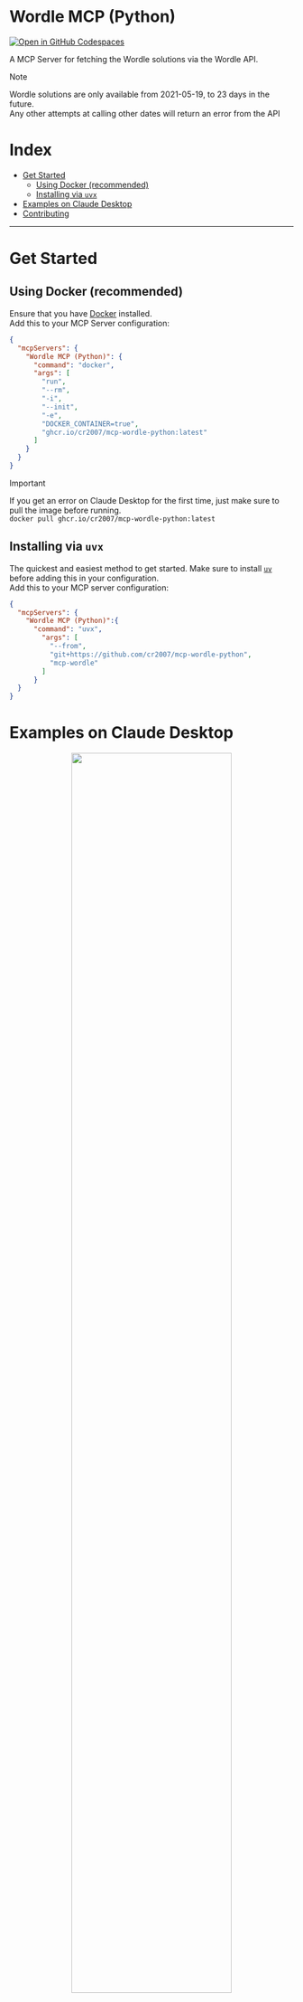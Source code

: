<!-- omit from toc -->
# Wordle MCP (Python)

[![Open in GitHub Codespaces](https://github.com/codespaces/badge.svg)](https://codespaces.new/cr2007/mcp-wordle-python)

A MCP Server for fetching the Wordle solutions via the Wordle API.

> [!NOTE]
> Wordle solutions are only available from 2021-05-19, to 23 days in the future.<br>
> Any other attempts at calling other dates will return an error from the API

<!-- omit from toc -->
# Index
- [Get Started](#get-started)
  - [Using Docker (recommended)](#using-docker-recommended)
  - [Installing via `uvx`](#installing-via-uvx)
- [Examples on Claude Desktop](#examples-on-claude-desktop)
- [Contributing](#contributing)

---

# Get Started

## Using Docker (recommended)

Ensure that you have [Docker](https://www.docker.com) installed.<br>
Add this to your MCP Server configuration:

```json
{
  "mcpServers": {
    "Wordle MCP (Python)": {
      "command": "docker",
      "args": [
        "run",
        "--rm",
        "-i",
        "--init",
        "-e",
        "DOCKER_CONTAINER=true",
        "ghcr.io/cr2007/mcp-wordle-python:latest"
      ]
    }
  }
}
```

> [!IMPORTANT]  
> If you get an error on Claude Desktop for the first time, just make sure to pull the image before running.<br>
> `docker pull ghcr.io/cr2007/mcp-wordle-python:latest`

## Installing via `uvx`

The quickest and easiest method to get started. Make sure to install [`uv`](https://docs.astral.sh/uv) before adding this in your configuration.<br>
Add this to your MCP server configuration:

```json
{
  "mcpServers": {
    "Wordle MCP (Python)":{
      "command": "uvx",
        "args": [
          "--from",
          "git+https://github.com/cr2007/mcp-wordle-python",
          "mcp-wordle"
        ]
      }
  }
}
```

# Examples on Claude Desktop

<div align="center">
    <img width=75%, src="./images/Claude_Chat-Example.png">
</div>

# Contributing

Contributions are welcome! You may [fork](https://github.com/cr2007/mcp-wordle-python/fork) the repo, create your changes in a branch, and then create a [Pull Request](https://github.com/cr2007/mcp-wordle-python/compare)
